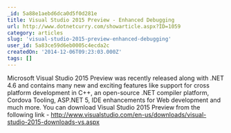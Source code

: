 ```yaml
---
_id: 5a88e1aebd6dca0d5f0d281e
title: Visual Studio 2015 Preview - Enhanced Debugging 
url: http://www.dotnetcurry.com/showarticle.aspx?ID=1059
category: articles
slug: 'visual-studio-2015-preview-enhanced-debugging'
user_id: 5a83ce59d6eb0005c4ecda2c
createdOn: '2014-12-06T09:23:03.000Z'
tags: []
---
```


Microsoft Visual Studio 2015 Preview was recently released along with .NET 4.6 and contains many new and exciting features like support for cross platform development in C++, an open-source .NET compiler platform, Cordova Tooling, ASP.NET 5, IDE enhancements for Web development and much more. You can download Visual Studio 2015 Preview from the following link - <a title="VS 2015 Preview" href="http://www.visualstudio.com/en-us/downloads/visual-studio-2015-downloads-vs.aspx" target="_blank" rel="nofollow">http://www.visualstudio.com/en-us/downloads/visual-studio-2015-downloads-vs.aspx</a>
